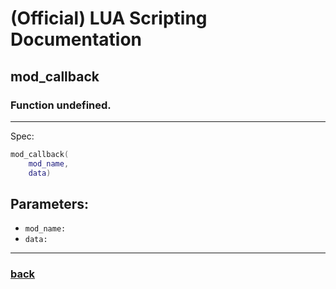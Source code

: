 
# (Official) LUA Scripting Documentation

## mod_callback

### Function undefined.
___
Spec:
```lua
mod_callback(
	mod_name,
	data)
```
## Parameters:
- `mod_name:` 
- `data:` 

___
### [back](../other)
